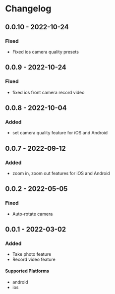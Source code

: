 # Changelog

## 0.0.10 - 2022-10-24

### Fixed

- Fixed ios camera quality presets

## 0.0.9 - 2022-10-24

### Fixed

- fixed ios front camera record video

## 0.0.8 - 2022-10-04

### Added

- set camera quality feature for iOS and Android

## 0.0.7 - 2022-09-12

### Added

- zoom in, zoom out features for iOS and Android

## 0.0.2 - 2022-05-05

### Fixed

- Auto-rotate camera

## 0.0.1 - 2022-03-02

### Added 

- Take photo feature
- Record video feature

#### Supported Platforms

- android
- ios